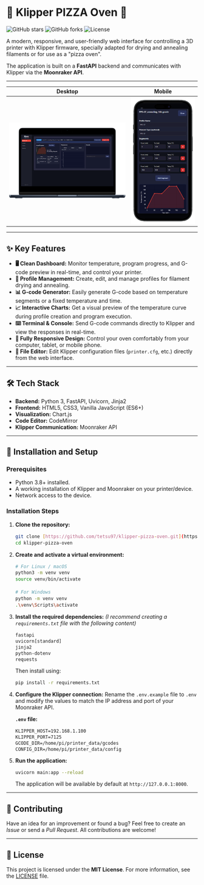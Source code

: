 # 🍕 Klipper PIZZA Oven 🍕

![GitHub stars](https://img.shields.io/github/stars/tetsu97/klipper-pizza-oven?style=social)
![GitHub forks](https://img.shields.io/github/forks/tetsu97/klipper-pizza-oven?style=social)
![License](https://img.shields.io/github/license/tetsu97/klipper-pizza-oven)

A modern, responsive, and user-friendly web interface for controlling a 3D printer with Klipper firmware, specially adapted for drying and annealing filaments or for use as a "pizza oven".

The application is built on a **FastAPI** backend and communicates with Klipper via the **Moonraker API**.

---

| Desktop | Mobile |
| :---: | :---: |
| ![Dashboard View](/docs/images/preview1.png) | ![Profiles View](./docs/images/preview2.png) |

---

## ✨ Key Features

* **🖥️ Clean Dashboard:** Monitor temperature, program progress, and G-code preview in real-time, and control your printer.
* **📂 Profile Management:** Create, edit, and manage profiles for filament drying and annealing.
* **📊 G-code Generator:** Easily generate G-code based on temperature segments or a fixed temperature and time.
* **📈 Interactive Charts:** Get a visual preview of the temperature curve during profile creation and program execution.
* **⌨️ Terminal & Console:** Send G-code commands directly to Klipper and view the responses in real-time.
* **📱 Fully Responsive Design:** Control your oven comfortably from your computer, tablet, or mobile phone.
* **📝 File Editor:** Edit Klipper configuration files (`printer.cfg`, etc.) directly from the web interface.

---

## 🛠️ Tech Stack

* **Backend:** Python 3, FastAPI, Uvicorn, Jinja2
* **Frontend:** HTML5, CSS3, Vanilla JavaScript (ES6+)
* **Visualization:** Chart.js
* **Code Editor:** CodeMirror
* **Klipper Communication:** Moonraker API

---

## 🚀 Installation and Setup

### Prerequisites

* Python 3.8+ installed.
* A working installation of Klipper and Moonraker on your printer/device.
* Network access to the device.

### Installation Steps

1.  **Clone the repository:**
    ```bash
    git clone [https://github.com/tetsu97/klipper-pizza-oven.git](https://github.com/tetsu97/klipper-pizza-oven.git)
    cd klipper-pizza-oven
    ```

2.  **Create and activate a virtual environment:**
    ```bash
    # For Linux / macOS
    python3 -m venv venv
    source venv/bin/activate

    # For Windows
    python -m venv venv
    .\venv\Scripts\activate
    ```

3.  **Install the required dependencies:**
    *(I recommend creating a `requirements.txt` file with the following content)*
    ```
    fastapi
    uvicorn[standard]
    jinja2
    python-dotenv
    requests
    ```
    Then install using:
    ```bash
    pip install -r requirements.txt
    ```

4.  **Configure the Klipper connection:**
    Rename the `.env.example` file to `.env` and modify the values to match the IP address and port of your Moonraker API.

    **`.env` file:**
    ```
    KLIPPER_HOST=192.168.1.100
    KLIPPER_PORT=7125
    GCODE_DIR=/home/pi/printer_data/gcodes
    CONFIG_DIR=/home/pi/printer_data/config
    ```

5.  **Run the application:**
    ```bash
    uvicorn main:app --reload
    ```
    The application will be available by default at `http://127.0.0.1:8000`.

---

## 🤝 Contributing

Have an idea for an improvement or found a bug? Feel free to create an *Issue* or send a *Pull Request*. All contributions are welcome!

---

## 📄 License

This project is licensed under the **MIT License**. For more information, see the [LICENSE](LICENSE) file.
